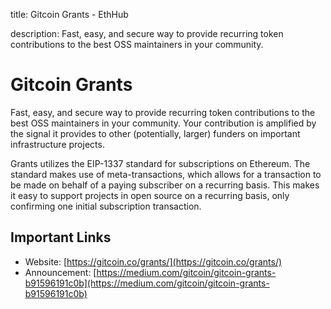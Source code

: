 title: Gitcoin Grants - EthHub

description: Fast, easy, and secure way to provide recurring token contributions to the best OSS maintainers in your community.

# Gitcoin Grants

Fast, easy, and secure way to provide recurring token contributions to the best OSS maintainers in your community. Your contribution is amplified by the signal it provides to other (potentially, larger) funders on important infrastructure projects.

Grants utilizes the EIP-1337 standard for subscriptions on Ethereum. The standard makes use of meta-transactions, which allows for a transaction to be made on behalf of a paying subscriber on a recurring basis. This makes it easy to support projects in open source on a recurring basis, only confirming one initial subscription transaction.

## Important Links

* Website: [https://gitcoin.co/grants/](https://gitcoin.co/grants/)
* Announcement: [https://medium.com/gitcoin/gitcoin-grants-b91596191c0b](https://medium.com/gitcoin/gitcoin-grants-b91596191c0b)
